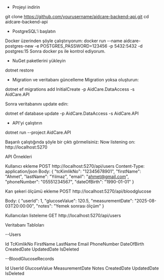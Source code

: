 * Projeyi indirin

git clone https://github.com/yourusername/aidcare-backend-api.git
cd aidcare-backend-api

* PostgreSQL’i başlatın

Docker üzerinden şöyle çalıştırıyorum:
docker run --name aidcare-postgres-new -e POSTGRES_PASSWORD=123456 -p 5432:5432 -d postgres:15
Sonra docker ps ile kontrol ediyorum.


* NuGet paketlerini yükleyin

dotnet restore


* Migration ve veritabanı güncelleme
Migration yoksa oluşturun:

dotnet ef migrations add InitialCreate -p AidCare.DataAccess -s AidCare.API


Sonra veritabanını update edin:


dotnet ef database update -p AidCare.DataAccess -s AidCare.API


* API’yi çalıştırın

   
dotnet run --project AidCare.API

Başarılı çalıştığında şöyle bir çıktı görmelisiniz:
Now listening on: http://localhost:5270

API Örnekleri

Kullanıcı ekleme
POST http://localhost:5270/api/users
Content-Type: application/json
Body:
{
  "tcKimlikNo": "12345678901",
  "firstName": "Ahmet",
  "lastName": "Yılmaz",
  "email": "ahmet@gmail.com",
  "phoneNumber": "05551234567",
  "dateOfBirth": "1990-01-01"
}


Kan şekeri ölçümü ekleme
POST http://localhost:5270/api/bloodglucose


Body:
{
  "userId": 1,
  "glucoseValue": 120.5,
  "measurementDate": "2025-08-03T20:00:00",
  "notes": "Yemek sonrası ölçüm"
}


Kullanıcıları listeleme
GET http://localhost:5270/api/users

Veritabanı Tabloları

--Users

Id
TcKimlikNo
FirstName
LastName
Email
PhoneNumber
DateOfBirth
CreatedDate
UpdatedDate
IsDeleted


--BloodGlucoseRecords

Id
UserId
GlucoseValue
MeasurementDate
Notes
CreatedDate
UpdatedDate
IsDeleted
